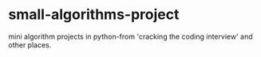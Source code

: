 # small-algorithms-project
mini algorithm projects in python-from 'cracking the coding interview' and other places.
